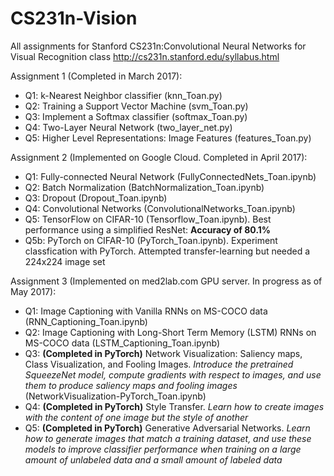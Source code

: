 # CS231n-Vision
All assignments for Stanford CS231n:Convolutional Neural Networks for Visual Recognition class
http://cs231n.stanford.edu/syllabus.html

Assignment 1 (Completed in March 2017): 
- Q1: k-Nearest Neighbor classifier (knn_Toan.py)
- Q2: Training a Support Vector Machine (svm_Toan.py)
- Q3: Implement a Softmax classifier (softmax_Toan.py)
- Q4: Two-Layer Neural Network (two_layer_net.py)
- Q5: Higher Level Representations: Image Features (features_Toan.py)

Assignment 2 (Implemented on Google Cloud. Completed in April 2017):
- Q1: Fully-connected Neural Network (FullyConnectedNets_Toan.ipynb)
- Q2: Batch Normalization (BatchNormalization_Toan.ipynb)
- Q3: Dropout (Dropout_Toan.ipynb)
- Q4: Convolutional Networks (ConvolutionalNetworks_Toan.ipynb)
- Q5: TensorFlow on CIFAR-10 (Tensorflow_Toan.ipynb). Best performance using a simplified ResNet: **Accuracy of 80.1%**
- Q5b: PyTorch on CIFAR-10 (PyTorch_Toan.ipynb). Experiment classfication with PyTorch. Attempted transfer-learning but needed a 224x224 image set

Assignment 3 (Implemented on med2lab.com GPU server. In progress as of May 2017):
- Q1: Image Captioning with Vanilla RNNs on MS-COCO data (RNN_Captioning_Toan.ipynb)
- Q2: Image Captioning with Long-Short Term Memory (LSTM) RNNs on MS-COCO data (LSTM_Captioning_Toan.ipynb)
- Q3: **(Completed in PyTorch)** Network Visualization: Saliency maps, Class Visualization, and Fooling Images. *Introduce the pretrained SqueezeNet model, compute gradients with respect to images, and use them to produce saliency maps and fooling images* (NetworkVisualization-PyTorch_Toan.ipynb)
- Q4: **(Completed in PyTorch)** Style Transfer. *Learn how to create images with the content of one image but the style of another*
- Q5: **(Completed in PyTorch)** Generative Adversarial Networks. *Learn how to generate images that match a training dataset, and use these models to improve classifier performance when training on a large amount of unlabeled data and a small amount of labeled data*

